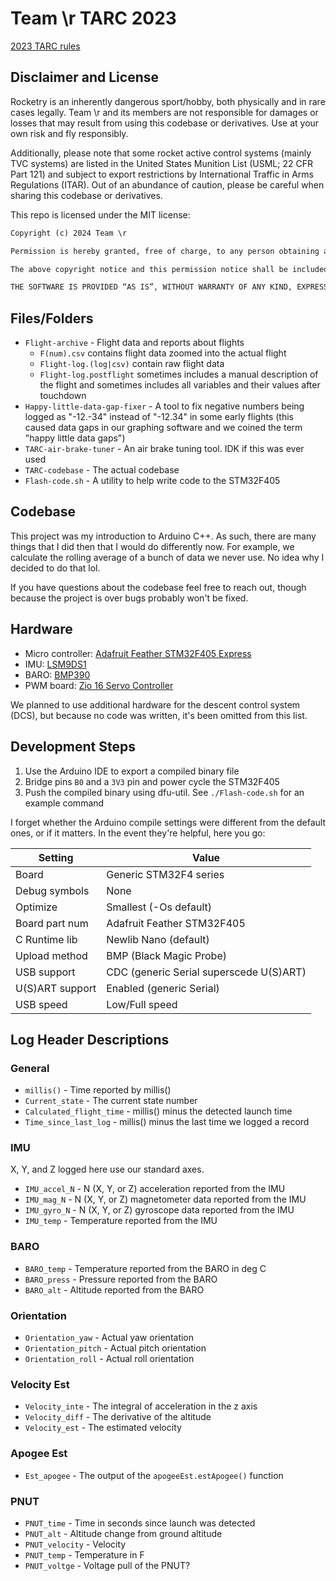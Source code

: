 <!-- PRIMARY VERSION REMINDER: The primary version of this file is kept in the notebook. -->

# Team \\r TARC 2023

[2023 TARC rules](https://rocketcontest.org/wp-content/uploads/FINAL-2023-American-Rocketry-Challenge-Rules-v5.16.22.pdf)

## Disclaimer and License

Rocketry is an inherently dangerous sport/hobby, both physically and in rare cases legally. Team \\r and its members are not responsible for damages or losses that may result from using this codebase or derivatives. Use at your own risk and fly responsibly.

Additionally, please note that some rocket active control systems (mainly TVC systems) are listed in the United States Munition List (USML; 22 CFR Part 121) and subject to export restrictions by International Traffic in Arms Regulations (ITAR). Out of an abundance of caution, please be careful when sharing this codebase or derivatives.

This repo is licensed under the MIT license:

```txt
Copyright (c) 2024 Team \r

Permission is hereby granted, free of charge, to any person obtaining a copy of this software and associated documentation files (the “Software”), to deal in the Software without restriction, including without limitation the rights to use, copy, modify, merge, publish, distribute, sublicense, and/or sell copies of the Software, and to permit persons to whom the Software is furnished to do so, subject to the following conditions:

The above copyright notice and this permission notice shall be included in all copies or substantial portions of the Software.

THE SOFTWARE IS PROVIDED “AS IS”, WITHOUT WARRANTY OF ANY KIND, EXPRESS OR IMPLIED, INCLUDING BUT NOT LIMITED TO THE WARRANTIES OF MERCHANTABILITY, FITNESS FOR A PARTICULAR PURPOSE AND NONINFRINGEMENT. IN NO EVENT SHALL THE AUTHORS OR COPYRIGHT HOLDERS BE LIABLE FOR ANY CLAIM, DAMAGES OR OTHER LIABILITY, WHETHER IN AN ACTION OF CONTRACT, TORT OR OTHERWISE, ARISING FROM, OUT OF OR IN CONNECTION WITH THE SOFTWARE OR THE USE OR OTHER DEALINGS IN THE SOFTWARE.
```

## Files/Folders

+ `Flight-archive` - Flight data and reports about flights
    + `F(num).csv` contains flight data zoomed into the actual flight
    + `Flight-log.(log|csv)` contain raw flight data
    + `Flight-log.postflight` sometimes includes a manual description of the flight and sometimes includes all variables and their values after touchdown
+ `Happy-little-data-gap-fixer` - A tool to fix negative numbers being logged as "-12.-34" instead of "-12.34" in some early flights (this caused data gaps in our graphing software and we coined the term "happy little data gaps")
+ `TARC-air-brake-tuner` - An air brake tuning tool. IDK if this was ever used
+ `TARC-codebase` - The actual codebase
+ `Flash-code.sh` - A utility to help write code to the STM32F405

## Codebase

This project was my introduction to Arduino C++. As such, there are many things that I did then that I would do differently now. For example, we calculate the rolling average of a bunch of data we never use. No idea why I decided to do that lol.

If you have questions about the codebase feel free to reach out, though because the project is over bugs probably won't be fixed.

## Hardware

+ Micro controller: [Adafruit Feather STM32F405 Express](https://www.adafruit.com/product/4382)
+ IMU: [LSM9DS1](https://www.adafruit.com/product/4634)
+ BARO: [BMP390 ](https://www.adafruit.com/product/4816)
+ PWM board: [Zio 16 Servo Controller](https://www.sparkfun.com/products/retired/16773)

We planned to use additional hardware for the descent control system (DCS), but because no code was written, it's been omitted from this list.

## Development Steps

1. Use the Arduino IDE to export a compiled binary file
2. Bridge pins `B0` and a `3V3` pin and power cycle the STM32F405
3. Push the compiled binary using dfu-util. See `./Flash-code.sh` for an example command

I forget whether the Arduino compile settings were different from the default ones, or if it matters. In the event they're helpful, here you go:

| Setting         | Value                                   |
| --------------- | --------------------------------------- |
| Board           | Generic STM32F4 series                  |
| Debug symbols   | None                                    |
| Optimize        | Smallest (-Os default)                  |
| Board part num  | Adafruit Feather STM32F405              |
| C Runtime lib   | Newlib Nano (default)                   |
| Upload method   | BMP (Black Magic Probe)                 |
| USB support     | CDC (generic Serial superscede U(S)ART) |
| U(S)ART support | Enabled (generic Serial)                |
| USB speed       | Low/Full speed                          |

## Log Header Descriptions

### General

+ `millis()` - Time reported by millis()
+ `Current_state` - The current state number
+ `Calculated_flight_time` - millis() minus the detected launch time
+ `Time_since_last_log` - millis() minus the last time we logged a record

### IMU

X, Y, and Z logged here use our standard axes.

+ `IMU_accel_N` - N (X, Y, or Z) acceleration reported from the IMU
+ `IMU_mag_N` - N (X, Y, or Z) magnetometer data reported from the IMU
+ `IMU_gyro_N` - N (X, Y, or Z) gyroscope data reported from the IMU
+ `IMU_temp` - Temperature reported from the IMU

### BARO

+ `BARO_temp` - Temperature reported from the BARO in deg C
+ `BARO_press` - Pressure reported from the BARO
+ `BARO_alt` - Altitude reported from the BARO

### Orientation

+ `Orientation_yaw` - Actual yaw orientation
+ `Orientation_pitch` - Actual pitch orientation
+ `Orientation_roll` - Actual roll orientation

### Velocity Est

+ `Velocity_inte` - The integral of acceleration in the z axis
+ `Velocity_diff` - The derivative of the altitude
+ `Velocity_est` - The estimated velocity

### Apogee Est

+ `Est_apogee` - The output of the `apogeeEst.estApogee()` function

### PNUT

+ `PNUT_time` - Time in seconds since launch was detected
+ `PNUT_alt` - Altitude change from ground altitude
+ `PNUT_velocity` - Velocity
+ `PNUT_temp` - Temperature in F
+ `PNUT_voltge` - Voltage pull of the PNUT?
